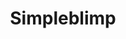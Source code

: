 ---
layout: project
title: Simpleblimp
images:
	- /img/projects/Simpleblimp/1.jpg
	- /img/projects/Simpleblimp/2.jpg
	- /img/projects/Simpleblimp/3.jpg
	- /img/projects/Simpleblimp/6.jpg
	- /img/projects/Simpleblimp/13.jpg
tech: Ruby, Postgres, XHTML, CSS, AWS, 2-Factor Authentication, Mailchimp, Mandrill
client: Open Source
year: 2015
link: http://github.com/hellojosh/simpleblimp
type: desktop
permalink: /project/simpleblimp
---